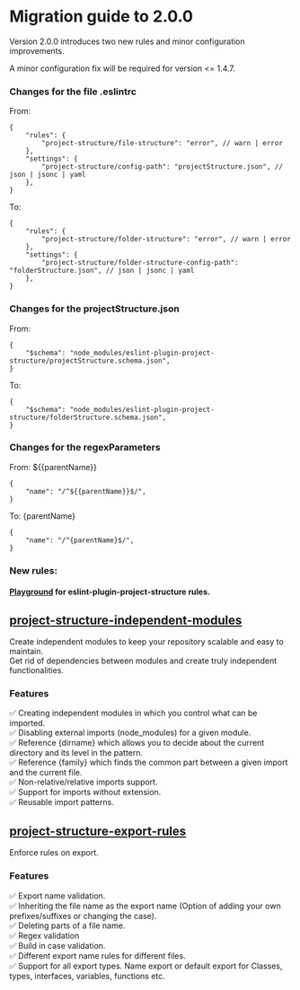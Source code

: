# Migration guide to 2.0.0

Version 2.0.0 introduces two new rules and minor configuration improvements.

A minor configuration fix will be required for version <= 1.4.7.

### Changes for the file .eslintrc

From:

```jsonc
{
    "rules": {
        "project-structure/file-structure": "error", // warn | error
    },
    "settings": {
        "project-structure/config-path": "projectStructure.json", // json | jsonc | yaml
    },
}
```

To:

```jsonc
{
    "rules": {
        "project-structure/folder-structure": "error", // warn | error
    },
    "settings": {
        "project-structure/folder-structure-config-path": "folderStructure.json", // json | jsonc | yaml
    },
}
```

### Changes for the projectStructure.json

From:

```jsonc
{
    "$schema": "node_modules/eslint-plugin-project-structure/projectStructure.schema.json",
}
```

To:

```jsonc
{
    "$schema": "node_modules/eslint-plugin-project-structure/folderStructure.schema.json",
}
```

### Changes for the regexParameters

From: ${{parentName}}

```jsonc
{
    "name": "/^${{parentName}}$/",
}
```

To: {parentName}

```jsonc
{
    "name": "/^{parentName}$/",
}
```

### New rules:

#### [**Playground**](https://github.com/Igorkowalski94/eslint-plugin-project-structure-playground) for eslint-plugin-project-structure rules.

## **[project-structure-independent-modules](https://github.com/Igorkowalski94/eslint-plugin-project-structure/blob/main/documentation/project-structure-independent-modules.md)**

Create independent modules to keep your repository scalable and easy to maintain.<br>
Get rid of dependencies between modules and create truly independent functionalities.

### Features

✅ Creating independent modules in which you control what can be imported.<br>
✅ Disabling external imports (node_modules) for a given module. <br>
✅ Reference {dirname} which allows you to decide about the current directory and its level in the pattern.<br>
✅ Reference {family} which finds the common part between a given import and the current file.<br>
✅ Non-relative/relative imports support. <br>
✅ Support for imports without extension. <br>
✅ Reusable import patterns. <br>

## **[project-structure-export-rules](https://github.com/Igorkowalski94/eslint-plugin-project-structure/blob/main/documentation/project-structure-export-rules.md)**

Enforce rules on export.

### Features

✅ Export name validation. <br>
✅ Inheriting the file name as the export name (Option of adding your own prefixes/suffixes or changing the case).<br>
✅ Deleting parts of a file name. <br>
✅ Regex validation<br>
✅ Build in case validation.<br>
✅ Different export name rules for different files.<br>
✅ Support for all export types. Name export or default export for Classes, types, interfaces, variables, functions etc.<br>
